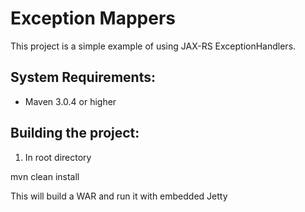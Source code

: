 Exception Mappers
==================
This project is a simple example of using JAX-RS ExceptionHandlers.

System Requirements:
-------------------------
- Maven 3.0.4 or higher

Building the project:
-------------------------
1. In root directory

mvn clean install

This will build a WAR and run it with embedded Jetty